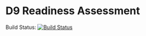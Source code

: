 # D9 Readiness Assessment

Build Status: [![Build Status](https://travis-ci.com/if-jacqui-tenderwolf/D9ReadinessAssessment.svg?branch=develop)](https://travis-ci.com/if-jacqui-tenderwolf/D9ReadinessAssessment)


